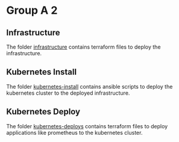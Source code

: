 # Group A 2

## Infrastructure
The folder [infrastructure](infrastructure/) contains terraform files to deploy the infrastructure.

## Kubernetes Install
The folder [kubernetes-install](kubernetes-install/) contains ansible scripts to deploy the kubernetes cluster to the deployed infrastructure.

## Kubernetes Deploy
The folder [kubernetes-deploys](kubernetes-deploys/) contains terraform files to deploy applications like prometheus to the kubernetes cluster.
